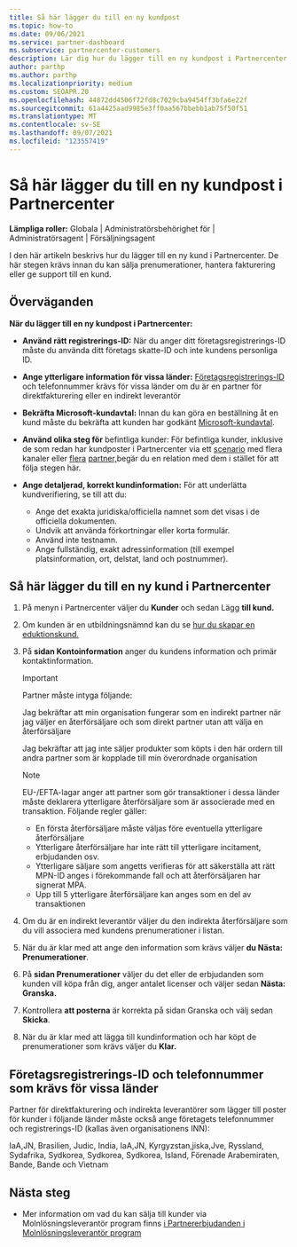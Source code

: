 ```yaml
---
title: Så här lägger du till en ny kundpost
ms.topic: how-to
ms.date: 09/06/2021
ms.service: partner-dashboard
ms.subservice: partnercenter-customers
description: Lär dig hur du lägger till en ny kundpost i Partnercenter. Sedan kan du sälja kundprenumerationer, hantera fakturering eller tillhandahålla kundsupport.
author: parthp
ms.author: parthp
ms.localizationpriority: medium
ms.custom: SEOAPR.20
ms.openlocfilehash: 44872dd4506f72fd8c7029cba9454ff3bfa6e22f
ms.sourcegitcommit: 61a4425aad9985e3ff0aa567bbebb1ab75f50f51
ms.translationtype: MT
ms.contentlocale: sv-SE
ms.lasthandoff: 09/07/2021
ms.locfileid: "123557419"
---
```

# <a name="how-to-add-a-new-customer-record-in-partner-center"></a>Så här lägger du till en ny kundpost i Partnercenter

**Lämpliga roller:** Globala | Administratörsbehörighet för | Administratörsagent | Försäljningsagent

I den här artikeln beskrivs hur du lägger till en ny kund i Partnercenter. De här stegen krävs innan du kan sälja prenumerationer, hantera fakturering eller ge support till en kund.

## <a name="considerations"></a>Överväganden

**När du lägger till en ny kundpost i Partnercenter:**

- **Använd rätt registrerings-ID:** När du anger ditt företagsregistrerings-ID måste du använda ditt företags skatte-ID och inte kundens personliga ID.

- **Ange ytterligare information för vissa länder:** [Företagsregistrerings-ID](#company-registration-id-and-phone-number-required-for-some-countries) och telefonnummer krävs för vissa länder om du är en partner för direktfakturering eller en indirekt leverantör
- **Bekräfta Microsoft-kundavtal:** Innan du kan göra en beställning åt en kund måste du bekräfta att kunden har godkänt [Microsoft-kundavtal](confirm-customer-agreement.md).
- **Använd olika  steg för** befintliga kunder: För befintliga kunder, inklusive de som redan har kundposter i Partnercenter via ett [scenario](multichannel.md) med flera kanaler eller [flera](multipartner.md) [partner,](request-a-relationship-with-a-customer.md)begär du en relation med dem i stället för att följa stegen här.
- **Ange detaljerad, korrekt kundinformation:** För att underlätta kundverifiering, se till att du:
  - Ange det exakta juridiska/officiella namnet som det visas i de officiella dokumenten.
  - Undvik att använda förkortningar eller korta formulär.
  - Använd inte testnamn.
  - Ange fullständig, exakt adressinformation (till exempel platsinformation, ort, delstat, land och postnummer).

## <a name="to-add-a-new-customer-in-partner-center"></a>Så här lägger du till en ny kund i Partnercenter

1. På menyn i Partnercenter väljer du **Kunder** och sedan Lägg **till kund.**
2. Om kunden är en utbildningsnämnd kan du se [hur du skapar en eduktionskund.](sell-to-education-customers.md)

3. På **sidan Kontoinformation** anger du kundens information och primär kontaktinformation.
   >[!IMPORTANT]
   >Partner måste intyga följande:
   >
   >Jag bekräftar att min organisation fungerar som en indirekt partner när jag väljer en återförsäljare och som direkt partner utan att välja en återförsäljare
   >
   >Jag bekräftar att jag inte säljer produkter som köpts i den här ordern till andra partner som är kopplade till min överordnade organisation

   >[!NOTE]
   >EU-/EFTA-lagar anger att partner som gör transaktioner i dessa länder måste deklarera ytterligare återförsäljare som är associerade med en transaktion. Följande regler gäller:
   >- En första återförsäljare måste väljas före eventuella ytterligare återförsäljare
   >- Ytterligare återförsäljare har inte rätt till ytterligare incitament, erbjudanden osv.
   >- Ytterligare säljare som angetts verifieras för att säkerställa att rätt MPN-ID anges i förekommande fall och att återförsäljaren har signerat MPA.
   >- Upp till 5 ytterligare återförsäljare kan anges som en del av transaktionen 

4. Om du är en indirekt leverantör väljer du den indirekta återförsäljare som du vill associera med kundens prenumerationer i listan.

5. När du är klar med att ange den information som krävs väljer **du Nästa: Prenumerationer**.

6. På **sidan Prenumerationer** väljer du det eller de erbjudanden som kunden vill köpa från dig, anger antalet licenser och väljer sedan **Nästa: Granska.**

7. Kontrollera **att posterna** är korrekta på sidan Granska och välj sedan **Skicka**.

8. När du är klar med att lägga till kundinformation och har köpt de prenumerationer som krävs väljer du **Klar.**

## <a name="company-registration-id-and-phone-number-required-for-some-countries"></a>Företagsregistrerings-ID och telefonnummer som krävs för vissa länder

Partner för direktfakturering och indirekta leverantörer som lägger till poster för kunder i följande länder måste också ange företagets telefonnummer och registrerings-ID (kallas även organisationens INN):

IaA,JN, Brasilien, Judic, India, IaA,JN, Kyrgyzstan,jiska,Jve, Ryssland, Sydafrika, Sydkorea, Sydkorea, Sydkorea, Island, Förenade Arabemiraten, Bande, Bande och Vietnam

## <a name="next-steps"></a>Nästa steg

- Mer information om vad du kan sälja till kunder via Molnlösningsleverantör program finns [i Partnererbjudanden i Molnlösningsleverantör program](csp-offers.md)
